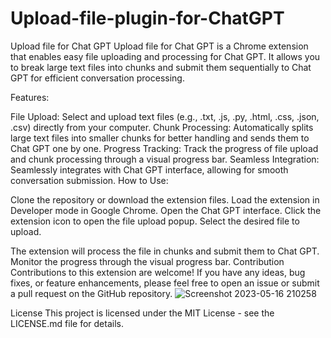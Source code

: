 # Upload-file-plugin-for-ChatGPT
Upload file for Chat GPT
Upload file for Chat GPT is a Chrome extension that enables easy file uploading and processing for Chat GPT. It allows you to break large text files into chunks and submit them sequentially to Chat GPT for efficient conversation processing.

Features:

File Upload: Select and upload text files (e.g., .txt, .js, .py, .html, .css, .json, .csv) directly from your computer.
Chunk Processing: Automatically splits large text files into smaller chunks for better handling and sends them to Chat GPT one by one.
Progress Tracking: Track the progress of file upload and chunk processing through a visual progress bar.
Seamless Integration: Seamlessly integrates with Chat GPT interface, allowing for smooth conversation submission.
How to Use:

Clone the repository or download the extension files.
Load the extension in Developer mode in Google Chrome.
Open the Chat GPT interface.
Click the extension icon to open the file upload popup.
Select the desired file to upload.

The extension will process the file in chunks and submit them to Chat GPT.
Monitor the progress through the visual progress bar.
Contribution
Contributions to this extension are welcome! If you have any ideas, bug fixes, or feature enhancements, please feel free to open an issue or submit a pull request on the GitHub repository.
![Screenshot 2023-05-16 210258](https://github.com/raj2577/Upload-file-plugin-for-ChatGPT/assets/112565295/97d5f00e-20fe-4ae4-a018-43b525cab567)

License
This project is licensed under the MIT License - see the LICENSE.md file for details.







